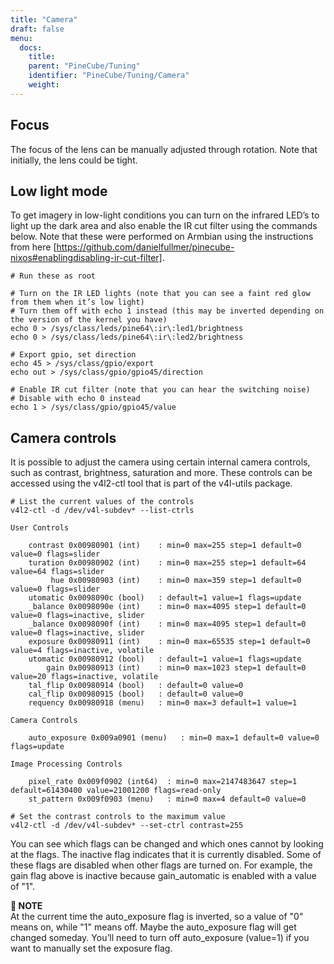 ```yaml
---
title: "Camera"
draft: false
menu:
  docs:
    title:
    parent: "PineCube/Tuning"
    identifier: "PineCube/Tuning/Camera"
    weight: 
---
```


## Focus

The focus of the lens can be manually adjusted through rotation. Note that initially, the lens could be tight.

## Low light mode

To get imagery in low-light conditions you can turn on the infrared LED’s to light up the dark area and also enable the IR cut filter using the commands below. Note that these were performed on Armbian using the instructions from here [https://github.com/danielfullmer/pinecube-nixos#enablingdisabling-ir-cut-filter].

```
# Run these as root

# Turn on the IR LED lights (note that you can see a faint red glow from them when it’s low light)
# Turn them off with echo 1 instead (this may be inverted depending on the version of the kernel you have)
echo 0 > /sys/class/leds/pine64\:ir\:led1/brightness
echo 0 > /sys/class/leds/pine64\:ir\:led2/brightness

# Export gpio, set direction
echo 45 > /sys/class/gpio/export
echo out > /sys/class/gpio/gpio45/direction

# Enable IR cut filter (note that you can hear the switching noise)
# Disable with echo 0 instead
echo 1 > /sys/class/gpio/gpio45/value
```

## Camera controls

It is possible to adjust the camera using certain internal camera controls, such as contrast, brightness, saturation and more. These controls can be accessed using the v4l2-ctl tool that is part of the v4l-utils package.

```
# List the current values of the controls
v4l2-ctl -d /dev/v4l-subdev* --list-ctrls

User Controls

    contrast 0x00980901 (int)    : min=0 max=255 step=1 default=0 value=0 flags=slider
    turation 0x00980902 (int)    : min=0 max=255 step=1 default=64 value=64 flags=slider
         hue 0x00980903 (int)    : min=0 max=359 step=1 default=0 value=0 flags=slider
    utomatic 0x0098090c (bool)   : default=1 value=1 flags=update
    _balance 0x0098090e (int)    : min=0 max=4095 step=1 default=0 value=0 flags=inactive, slider
    _balance 0x0098090f (int)    : min=0 max=4095 step=1 default=0 value=0 flags=inactive, slider
    exposure 0x00980911 (int)    : min=0 max=65535 step=1 default=0 value=4 flags=inactive, volatile
    utomatic 0x00980912 (bool)   : default=1 value=1 flags=update
        gain 0x00980913 (int)    : min=0 max=1023 step=1 default=0 value=20 flags=inactive, volatile
    tal_flip 0x00980914 (bool)   : default=0 value=0
    cal_flip 0x00980915 (bool)   : default=0 value=0
    requency 0x00980918 (menu)   : min=0 max=3 default=1 value=1

Camera Controls

    auto_exposure 0x009a0901 (menu)   : min=0 max=1 default=0 value=0 flags=update

Image Processing Controls

    pixel_rate 0x009f0902 (int64)  : min=0 max=2147483647 step=1 default=61430400 value=21001200 flags=read-only
    st_pattern 0x009f0903 (menu)   : min=0 max=4 default=0 value=0

# Set the contrast controls to the maximum value
v4l2-ctl -d /dev/v4l-subdev* --set-ctrl contrast=255
```

You can see which flags can be changed and which ones cannot by looking at the flags. The inactive flag indicates that it is currently disabled. Some of these flags are disabled when other flags are turned on. For example, the gain flag above is inactive because gain_automatic is enabled with a value of "1". 

**📌 NOTE**\
At the current time the auto_exposure flag is inverted, so a value of "0" means on, while "1" means off. Maybe the auto_exposure flag will get changed someday. You’ll need to turn off auto_exposure (value=1) if you want to manually set the exposure flag.
